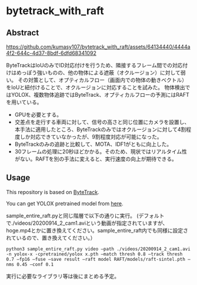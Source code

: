 # bytetrack_with_raft

## Abstract

https://github.com/kumasy107/bytetrack_with_raft/assets/64134440/4444a4f2-644c-4d37-8bdf-6dfd68341092



ByteTrackはIoUのみでID対応付けを行うため、隣接するフレーム間での対応付けはめっぽう強いものの、他の物体による遮蔽（オクルージョン）に対して弱い。
その対策として、オプティカルフロー（画面内での物体の動きベクトル）をIoUと紐付けることで、オクルージョンに対応することを試みた。
物体検出ではYOLOX、複数物体追跡ではByteTrack、オプティカルフローの予測にはRAFTを用いている。

+ GPUを必要とする。
+ 交差点を走行する車両に対して、信号の高さと同じ位置にカメラを設置し、本手法に適用したところ、ByteTrackのみではオクルージョンに対して4割程度しか対応できていなかったが、9割程度対応が可能になった。
+ ByteTrackのみの追跡と比較して、MOTA、IDF1がともに向上した。
+ 30フレームの処理に20秒ほどかかる。そのため、現状ではリアルタイム性がない。RAFTを別の手法に変えると、実行速度の向上が期待できる。

## Usage
This repository is based on [ByteTrack](https://github.com/ifzhang/ByteTrack).

You can get YOLOX pretrained model from [here](https://github.com/Megvii-BaseDetection/YOLOX/tree/0.1.0).

sample_entire_raft.pyと同じ階層で以下の通りに実行。
(デフォルトで./videos/20200914_2_cam1.aviという動画が指定されていますが、hoge.mp4とかに置き換えてください。sample_entire_raft内でも同様に設定されているので、置き換えてください。）
```
python3 sample_entire_raft.py video –path ./videos/20200914_2_cam1.avi -n yolox-x -cpretrained/yolox x.pth –match thresh 0.8 –track thresh 0.7 –fp16 –fuse –save result –raft model RAFT/models/raft-sintel.pth –nms 0.45 –conf 0.1
```

実行に必要なライブラリ等は後にまとめる予定。
